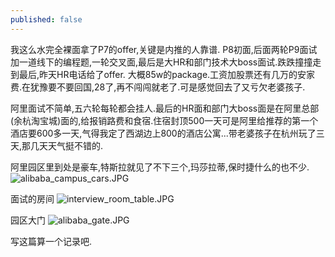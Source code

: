 ```yaml
---
published: false
---
```

我这么水完全裸面拿了P7的offer,关键是内推的人靠谱.
P8初面,后面两轮P9面试加一道线下的编程题,一轮交叉面,最后是大HR和部门技术大boss面试.跌跌撞撞走到最后,昨天HR电话给了offer. 大概85w的package.工资加股票还有几万的安家费.在犹豫要不要回国,28了,再不闯闯就老了.可是感觉回去了又亏欠老婆孩子.

阿里面试不简单,五六轮每轮都会挂人.最后的HR面和部门大boss面是在阿里总部(余杭淘宝城)面的,给报销路费和食宿.住宿封顶500一天可是阿里给推荐的第一个酒店要600多一天,气得我定了西湖边上800的酒店公寓...带老婆孩子在杭州玩了三天,那几天天气挺不错的.

阿里园区里到处是豪车,特斯拉就见了不下三个,玛莎拉蒂,保时捷什么的也不少.
![alibaba_campus_cars.JPG]({{site.baseurl}}/images/alibaba_campus_cars.JPG)


面试的房间
![interview_room_table.JPG]({{site.baseurl}}/images/interview_room_table.JPG)


园区大门
![alibaba_gate.JPG]({{site.baseurl}}/images/alibaba_gate.JPG)

写这篇算一个记录吧.

